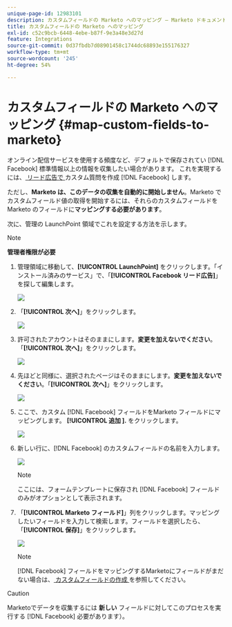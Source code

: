 ```yaml
---
unique-page-id: 12983101
description: カスタムフィールドの Marketo へのマッピング — Marketo ドキュメント — 製品ドキュメント
title: カスタムフィールドの Marketo へのマッピング
exl-id: c52c9bcb-6448-4ebe-b87f-9e3a48e3d27d
feature: Integrations
source-git-commit: 0d37fbdb7d08901458c1744dc68893e155176327
workflow-type: tm+mt
source-wordcount: '245'
ht-degree: 54%

---
```


# カスタムフィールドの Marketo へのマッピング {#map-custom-fields-to-marketo}

オンライン配信サービスを使用する頻度など、デフォルトで保存されてい [!DNL Facebook] 標準情報以上の情報を収集したい場合があります。 これを実現するには、[ リード広告で ](https://ja-jp.facebook.com/business/help/774623835981457?&helpref=uf_permalink) カスタム質問を作成 [!DNL Facebook] します。

ただし、**Marketo は、このデータの収集を自動的に開始しません**。Marketo でカスタムフィールド値の取得を開始するには、それらのカスタムフィールドを Marketo のフィールドに&#x200B;**マッピングする必要があります**。

次に、管理の LaunchPoint 領域でこれを設定する方法を示します。

>[!NOTE]
>
>**管理者権限が必要**

1. 管理領域に移動して、**[!UICONTROL LaunchPoint]** をクリックします。「インストール済みのサービス」で、「**[!UICONTROL Facebook リード広告]**」を探して編集します。

   ![](assets/image2017-10-24-9-3a32-3a16.png)

1. 「**[!UICONTROL 次へ]**」をクリックします。

   ![](assets/image2017-10-24-14-3a55-3a13.png)

1. 許可されたアカウントはそのままにします。**変更を加えないでください**。「**[!UICONTROL 次へ]**」をクリックします。

   ![](assets/image2017-10-24-14-3a56-3a48.png)

1. 先ほどと同様に、選択されたページはそのままにします。**変更を加えないでください**。「**[!UICONTROL 次へ]**」をクリックします。

   ![](assets/image2017-10-24-15-3a0-3a54.png)

1. ここで、カスタム [!DNL Facebook] フィールドをMarketo フィールドにマッピングします。 **[!UICONTROL 追加 &#x200B;].** をクリックします。

   ![](assets/image2017-10-24-9-3a33-3a49.png)

1. 新しい行に、[!DNL Facebook] のカスタムフィールドの名前を入力します。

   ![](assets/image2017-10-24-9-3a37-3a3.png)

   >[!NOTE]
   >
   >ここには、フォームテンプレートに保存され [!DNL Facebook] フィールドのみがオプションとして表示されます。

1. 「**[!UICONTROL Marketo フィールド]**」列をクリックします。マッピングしたいフィールドを入力して検索します。フィールドを選択したら、「**[!UICONTROL 保存]**」をクリックします。

   ![](assets/image2017-10-24-11-3a16-3a42.png)

   >[!NOTE]
   >
   >[!DNL Facebook] フィールドをマッピングするMarketoにフィールドがまだない場合は、[ カスタムフィールドの作成 ](/help/marketo/product-docs/administration/field-management/create-a-custom-field-in-marketo.md) を参照してください。

>[!CAUTION]
>
>Marketoでデータを収集するには **新しい** フィールドに対してこのプロセスを実行する [!DNL Facebook] 必要があります）。
